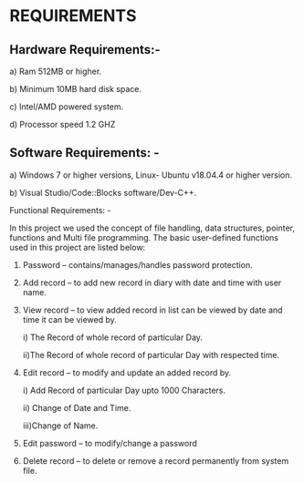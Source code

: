 # **REQUIREMENTS** 
## Hardware Requirements:-
a)	 Ram 512MB or higher.

b)	 Minimum 10MB hard disk space.

c)	 Intel/AMD powered system.

d)	 Processor speed 1.2 GHZ

## Software Requirements: -
a)	 Windows 7 or higher versions, Linux- Ubuntu v18.04.4 or higher version.

b)	 Visual Studio/Code::Blocks software/Dev-C++.



Functional Requirements: -

In this project we used the concept of file handling, data structures, pointer, functions and Multi file programming.
The basic user-defined functions used in this project are listed below:
1)	Password – contains/manages/handles password protection.

2)	Add record – to add new record in diary with date and time with user name.

3)	View record – to view added record in list can be viewed by date and time it can be viewed by.

    i) The Record of whole record of particular Day.
    
    ii)The Record of whole record of particular Day with respected time.

4)  Edit record – to modify and update an added record by.
    
    i) Add Record of particular Day upto 1000 Characters.
    
    ii) Change of Date and Time.
    
    iii)Change of Name.
    
    
5)	Edit password – to modify/change a password

6)	Delete record – to delete or remove a record permanently from system file.


